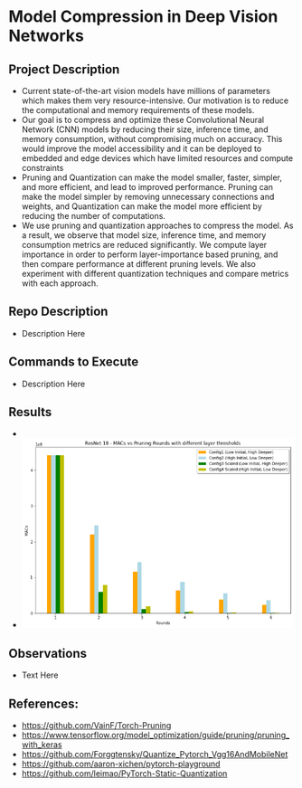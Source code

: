 # Model Compression in Deep Vision Networks

## Project Description

 - Current state-of-the-art vision models have millions of parameters which makes them very resource-intensive. Our motivation is to reduce the computational and memory requirements of these models.
 - Our goal is to compress and optimize these Convolutional Neural Network (CNN) models by reducing their size, inference time, and memory consumption, without compromising much on accuracy.
   This would improve the model accessibility and it can be deployed to embedded and edge devices which have limited resources and compute constraints
 - Pruning and Quantization can make the model smaller, faster, simpler, and more efficient, and lead to improved performance. Pruning can make the model simpler by removing unnecessary connections and weights, and Quantization can make the model more efficient by reducing the number of computations.
 - We use pruning and quantization approaches to compress the model. As a result, we observe that model size, inference time, and memory consumption metrics are reduced significantly.
   We compute layer importance in order to perform layer-importance based pruning, and then compare performance at different pruning levels. We also experiment with different quantization techniques and compare metrics with each approach.


## Repo Description

 - Description Here


## Commands to Execute

 - Description Here

## Results 
- 
- ![Alt text](assets/image1.png?raw=true "Title")


## Observations

 - Text Here

## References:
 - https://github.com/VainF/Torch-Pruning
 - https://www.tensorflow.org/model_optimization/guide/pruning/pruning_with_keras
 - https://github.com/Forggtensky/Quantize_Pytorch_Vgg16AndMobileNet
 - https://github.com/aaron-xichen/pytorch-playground
 - https://github.com/leimao/PyTorch-Static-Quantization


